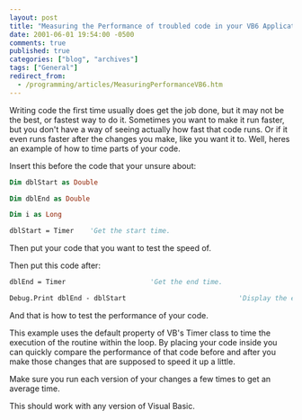 ```yaml
---
layout: post
title: "Measuring the Performance of troubled code in your VB6 Application"
date: 2001-06-01 19:54:00 -0500
comments: true
published: true
categories: ["blog", "archives"]
tags: ["General"]
redirect_from: 
  - /programming/articles/MeasuringPerformanceVB6.htm
---
```


Writing code the first time usually does get the job done, but it may not be the best, or fastest way to do it.  Sometimes you want to make it run faster, but you don't have a way of seeing actually how fast that code runs.  Or if it even runs faster after the changes you make, like you want it to.  Well, heres an example of how to time parts of your code.

Insert this before the code that your unsure about:

```vb
Dim dblStart as Double

Dim dblEnd as Double

Dim i as Long

dblStart = Timer    'Get the start time.
```

Then put your code that you want to test the speed of.

Then put this code after:

```vb
dblEnd = Timer                     'Get the end time.

Debug.Print dblEnd - dblStart                            'Display the elapsed time
```

And that is how to test the performance of your code.

This example uses the default property of VB's Timer class to time the execution of the routine within the loop.  By placing your code inside you can quickly compare the performance of that code before and after you make those changes that are supposed to speed it up a little.

Make sure you run each version of your changes a few times to get an average time.

This should work with any version of Visual Basic.
